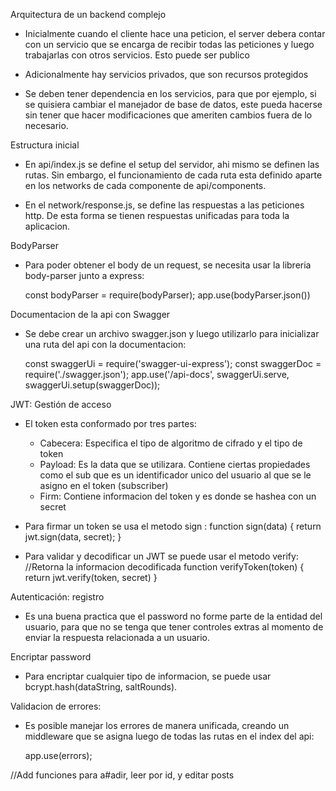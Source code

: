 Arquitectura de un backend complejo

- Inicialmente cuando el cliente hace una peticion, el server debera contar con un servicio que se encarga de recibir todas las peticiones y luego trabajarlas con otros servicios. Esto puede ser publico

- Adicionalmente hay servicios privados, que son recursos protegidos

- Se deben tener dependencia en los servicios, para que por ejemplo, si se quisiera cambiar el manejador de base de datos, este pueda hacerse sin tener que hacer modificaciones que ameriten cambios fuera de lo necesario.


Estructura inicial

- En api/index.js se define el setup del servidor, ahi mismo se definen las rutas. Sin embargo, el funcionamiento de cada ruta esta definido aparte en los networks de cada componente de api/components.

- En el network/response.js, se define las respuestas a las peticiones http. De esta forma se tienen respuestas unificadas para toda la aplicacion.


BodyParser

- Para poder obtener el body de un request, se necesita usar la libreria body-parser junto a express:

    const bodyParser = require(bodyParser);
    app.use(bodyParser.json())


Documentacion de la api con Swagger

- Se debe crear un archivo swagger.json y luego utilizarlo para inicializar una ruta del api con la documentacion: 

    const swaggerUi = require('swagger-ui-express');
    const swaggerDoc = require('./swagger.json');
    app.use('/api-docs', swaggerUi.serve, swaggerUi.setup(swaggerDoc));


JWT: Gestión de acceso
- El token esta conformado por tres partes:

    * Cabecera: Especifica el tipo de algoritmo de cifrado y el tipo de token
    * Payload: Es la data que se utilizara. Contiene ciertas propiedades como el sub que es un identificador unico del usuario al que se le asigno en el token (subscriber)
    * Firm: Contiene informacion del token y es donde se hashea con un secret

- Para firmar un token se usa el metodo sign :
    function sign(data) {
        return jwt.sign(data, secret);
    }

- Para validar y decodificar un JWT se puede usar el metodo verify:
    //Retorna la informacion decodificada
    function verifyToken(token) {
        return jwt.verify(token, secret)
    }

Autenticación: registro
- Es una buena practica que el password no forme parte de la entidad del usuario, para que no se tenga que tener controles extras al momento de enviar la respuesta relacionada a un usuario.


Encriptar password
- Para encriptar cualquier tipo de informacion, se puede usar bcrypt.hash(dataString, saltRounds).


Validacion de errores:

- Es posible manejar los errores de manera unificada, creando un middleware que se asigna luego de todas las rutas en el index del api:

    app.use(errors);


//Add funciones para a#adir, leer por id, y editar posts